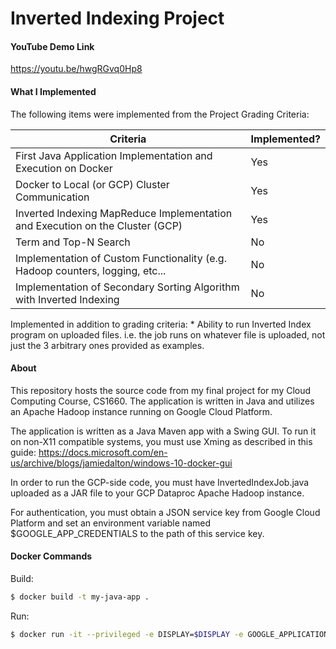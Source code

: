 # Inverted Indexing Project

#### YouTube Demo Link

https://youtu.be/hwgRGvq0Hp8

#### What I Implemented

The following items were implemented from the Project Grading Criteria:

| Criteria | Implemented? |
| ------ | ------ |
| First Java Application Implementation and Execution on Docker | Yes |
| Docker to Local (or GCP) Cluster Communication | Yes |
| Inverted Indexing MapReduce Implementation and Execution on the Cluster (GCP) | Yes |
| Term and Top-N Search | No |
| Implementation of Custom Functionality (e.g. Hadoop counters, logging, etc... | No |
| Implementation of Secondary Sorting Algorithm with Inverted Indexing | No |

Implemented in addition to grading criteria:
    * Ability to run Inverted Index program on uploaded files. i.e. the job runs on whatever file is uploaded, not just the 3 arbitrary ones provided as examples.

#### About

This repository hosts the source code from my final project for my Cloud Computing Course, CS1660.
The application is written in Java and utilizes an Apache Hadoop instance running on Google Cloud Platform.

The application is written as a Java Maven app with a Swing GUI. To run it on non-X11 compatible systems, you must use Xming as described in this guide: https://docs.microsoft.com/en-us/archive/blogs/jamiedalton/windows-10-docker-gui

In order to run the GCP-side code, you must have InvertedIndexJob.java uploaded as a JAR file to your GCP Dataproc Apache Hadoop instance.

For authentication, you must obtain a JSON service key from Google Cloud Platform and set an environment variable named $GOOGLE_APP_CREDENTIALS to the path of this service key.


#### Docker Commands
Build:
```sh
$ docker build -t my-java-app .
```
Run:
```sh
$ docker run -it --privileged -e DISPLAY=$DISPLAY -e GOOGLE_APPLICATION_CREDENTIALS=$GOOGLE_APPLICATION_CREDENTIALS my-java-app
```
